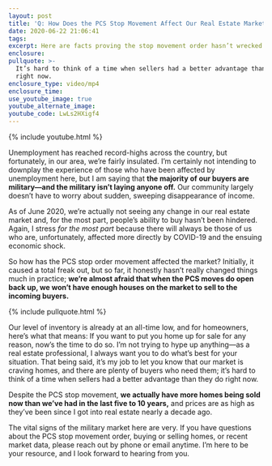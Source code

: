 ```yaml
---
layout: post
title: 'Q: How Does the PCS Stop Movement Affect Our Real Estate Market?'
date: 2020-06-22 21:06:41
tags:
excerpt: Here are facts proving the stop movement order hasn’t wrecked the market.
enclosure:
pullquote: >-
  It’s hard to think of a time when sellers had a better advantage than they do
  right now.
enclosure_type: video/mp4
enclosure_time:
use_youtube_image: true
youtube_alternate_image:
youtube_code: LwLs2HXigf4
---
```


{% include youtube.html %}

Unemployment has reached record-highs across the country, but fortunately, in our area, we’re fairly insulated. I’m certainly not intending to downplay the experience of those who have been affected by unemployment here, but I am saying that **the majority of our buyers are military—and the military isn’t laying anyone off.** Our community largely doesn’t have to worry about sudden, sweeping disappearance of income.&nbsp;

As of June 2020, we’re actually not seeing any change in our real estate market and, for the most part, people’s ability to buy hasn’t been hindered. Again, I stress *for the most part* because there will always be those of us who are, unfortunately, affected more directly by COVID-19 and the ensuing economic shock.&nbsp;

So how has the PCS stop order movement affected the market? Initially, it caused a total freak out, but so far, it honestly hasn’t really changed things much in practice; **we’re almost afraid that when the PCS moves do open back up, we won’t have enough houses on the market to sell to the incoming buyers.&nbsp;**

{% include pullquote.html %}

Our level of inventory is already at an all-time low, and for homeowners, here’s what that means: If you want to put you home up for sale for any reason, now’s the time to do so. I’m not trying to hype up anything—as a real estate professional, I always want you to do what’s best for your situation. That being said, it’s my job to let you know that our market is craving homes, and there are plenty of buyers who need them; it’s hard to think of a time when sellers had a better advantage than they do right now.&nbsp;

Despite the PCS stop movement, **we actually have more homes being sold now than we’ve had in the last five to 10 years,** and prices are as high as they’ve been since I got into real estate nearly a decade ago.&nbsp;

The vital signs of the military market here are very. If you have questions about the PCS stop movement order, buying or selling homes, or recent market data, please reach out by phone or email anytime. I’m here to be your resource, and I look forward to hearing from you.&nbsp;